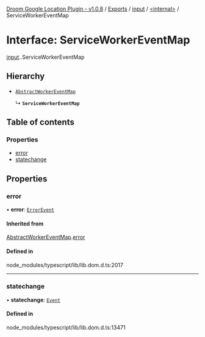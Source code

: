 [Droom Google Location Plugin - v1.0.8](../README.md) / [Exports](../modules.md) / [input](../modules/input.md) / [<internal\>](../modules/input._internal_.md) / ServiceWorkerEventMap

# Interface: ServiceWorkerEventMap

[input](../modules/input.md).[<internal>](../modules/input._internal_.md).ServiceWorkerEventMap

## Hierarchy

- [`AbstractWorkerEventMap`](input._internal_.AbstractWorkerEventMap.md)

  ↳ **`ServiceWorkerEventMap`**

## Table of contents

### Properties

- [error](input._internal_.ServiceWorkerEventMap.md#error)
- [statechange](input._internal_.ServiceWorkerEventMap.md#statechange)

## Properties

### error

• **error**: [`ErrorEvent`](../modules/input._internal_.md#errorevent)

#### Inherited from

[AbstractWorkerEventMap](input._internal_.AbstractWorkerEventMap.md).[error](input._internal_.AbstractWorkerEventMap.md#error)

#### Defined in

node_modules/typescript/lib/lib.dom.d.ts:2017

___

### statechange

• **statechange**: [`Event`](../modules/input._internal_.md#event)

#### Defined in

node_modules/typescript/lib/lib.dom.d.ts:13471
